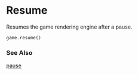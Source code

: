 # Resume

Resumes the game rendering engine after a pause.

```sig
game.resume()
```

### See Also

[pause](/reference/game/pause)
